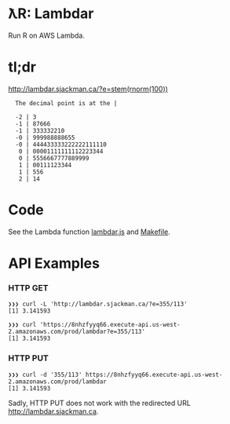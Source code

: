 # ƛR: Lambdar

Run R on AWS Lambda.

# tl;dr

<http://lambdar.sjackman.ca/?e=stem(rnorm(100))>

```
  The decimal point is at the |

  -2 | 3
  -1 | 87666
  -1 | 333332210
  -0 | 999988888655
  -0 | 444433333222222111110
   0 | 00001111111112223344
   0 | 5556667777889999
   1 | 00111123344
   1 | 556
   2 | 14
```

# Code

See the Lambda function [lambdar.js](lambdar.js) and [Makefile](Makefile).

# API Examples

### HTTP GET

```
❯❯❯ curl -L 'http://lambdar.sjackman.ca/?e=355/113'
[1] 3.141593
```

```
❯❯❯ curl 'https://8nhzfyyq66.execute-api.us-west-2.amazonaws.com/prod/lambdar?e=355/113'
[1] 3.141593
```

### HTTP PUT

```
❯❯❯ curl -d '355/113' https://8nhzfyyq66.execute-api.us-west-2.amazonaws.com/prod/lambdar
[1] 3.141593
```

Sadly, HTTP PUT does not work with the redirected URL <http://lambdar.sjackman.ca>.

